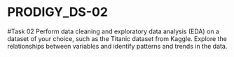 # PRODIGY_DS-02
#Task 02 Perform data cleaning and exploratory data analysis (EDA) on a dataset of your choice, such as the Titanic dataset from Kaggle. Explore the relationships between variables and identify patterns and trends in the data.
